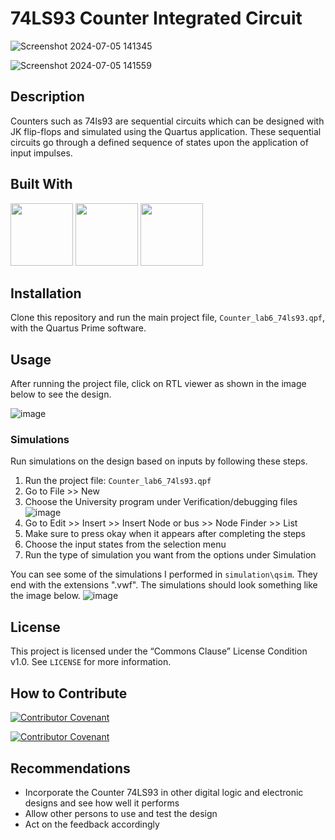 # 74LS93 Counter Integrated Circuit

![Screenshot 2024-07-05 141345](https://github.com/Osestic/Counter_74LS93/assets/42704298/05da086d-2aba-49e1-8fb0-91285aa36793)

![Screenshot 2024-07-05 141559](https://github.com/Osestic/Counter_74LS93/assets/42704298/c15d0f15-e87a-4226-8d87-023d36e0c7f3)



## Description

Counters such as 74ls93 are sequential circuits which can be designed with JK flip-flops and simulated using the Quartus application. These sequential circuits
go through a defined sequence of states upon the application of input impulses. 
​

## Built With

<img src="https://github.com/Osestic/Counter_74LS93/assets/42704298/b0bd6bc0-3b4e-4e13-84a0-2e33f1cf34ee" width="100"/>


<img src="https://github.com/Osestic/Counter_74LS93/assets/42704298/5474b680-fc7a-431d-9d29-9a068a40c874" width="100"/>

<img src="https://github.com/Osestic/Counter_74LS93/assets/42704298/4b60b35b-471f-4133-b8e4-c176175c3dec" width="100"/>




## Installation
Clone this repository and run the main project file, ```Counter_lab6_74ls93.qpf```, with the Quartus Prime software.


## Usage
After running the project file, click on RTL viewer as shown in the image below to see the design.

![image](https://github.com/Osestic/74LS93_Counter_Integrated_Circuit/assets/42704298/3a852e9b-5621-47dd-86cf-41a77100b2eb)

### Simulations ###
Run simulations on the design based on inputs by  following these steps.
1. Run the project file: ```Counter_lab6_74ls93.qpf```
2. Go to File >> New
3. Choose the University program under Verification/debugging files
   ![image](https://github.com/Osestic/74LS93_Counter_Integrated_Circuit/assets/42704298/a8b8c909-c8fc-4ac6-83ba-5d56f0bc776b)
4. Go to Edit >> Insert >> Insert Node or bus >> Node Finder >> List
5. Make sure to press okay when it appears after completing the steps
6. Choose the input states from the selection menu
7. Run the type of simulation you want from the options under Simulation

You can see some of the simulations I performed in ```simulation\qsim```. They end with the extensions ".vwf".
The simulations should look something like the image below.
![image](https://github.com/Osestic/74LS93_Counter_Integrated_Circuit/assets/42704298/dfed01ed-7550-47cf-aab2-9080b603212b)







## License
This project is licensed under the “Commons Clause” License Condition v1.0. See ```LICENSE``` for more information.


## How to Contribute
[![Contributor Covenant](https://img.shields.io/badge/Contributor%20Covenant-2.1-4baaaa.svg)](https://www.contributor-covenant.org/version/2/1/code_of_conduct/)

[![Contributor Covenant](https://img.shields.io/badge/Contributor%20Covenant-2.1-4baaaa.svg)](code_of_conduct.md)
## Recommendations
- Incorporate the Counter 74LS93 in other digital logic and electronic designs and see how well it performs
- Allow other persons to use and test the design
- Act on the feedback accordingly

